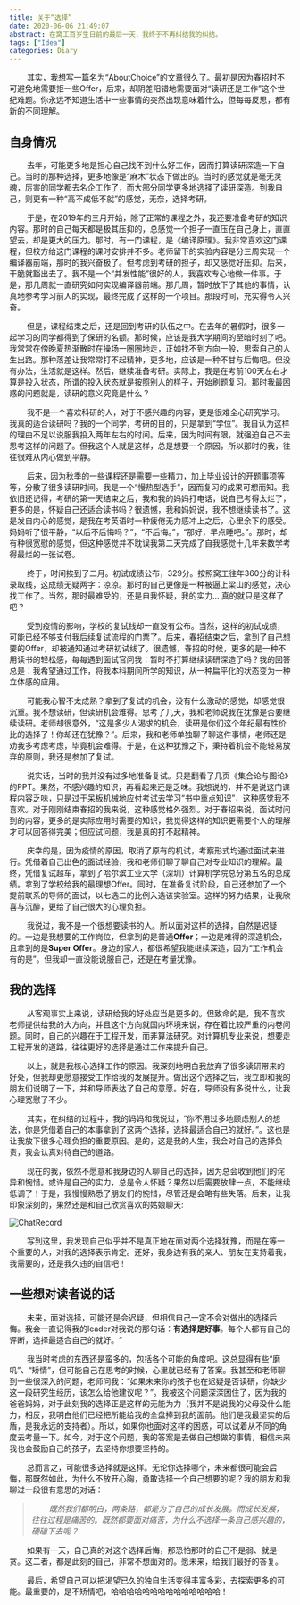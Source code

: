 ```yaml
---
title: 关于“选择”
date: 2020-06-06 21:49:07
abstract: 在窝工百岁生日前的最后一天，我终于不再纠结我的纠结。
tags: ["Idea"]
categories: Diary
---
```


&#160; &#160; &#160; &#160; 其实，我想写一篇名为“AboutChoice”的文章很久了。最初是因为春招时不可避免地需要拒一些Offer，后来，却阴差阳错地需要面对“读研还是工作”这个世纪难题。你永远不知道生活中一些事情的突然出现意味着什么，但每每反思，都有新的不同理解。

## 自身情况

&#160; &#160; &#160; &#160; 去年，可能更多地是担心自己找不到什么好工作，因而打算读研深造一下自己。当时的那种选择，更多地像是“麻木”状态下做出的。当时的感觉就是毫无灵魂，厉害的同学都去名企工作了，而大部分同学更多地选择了读研深造。到我自己，则更有一种“高不成低不就”的感觉，无奈，选择考研。

&#160; &#160; &#160; &#160; 于是，在2019年的三月开始，除了正常的课程之外，我还要准备考研的知识内容。那时的自己每天都是极其压抑的，总感觉一个担子一直压在自己身上，直直望去，却是更大的压力。那时，有一门课程，是《编译原理》。我非常喜欢这门课程，但校方给这门课程的课时安排并不多。老师留下的实验内容是分三周实现一个编译器前端，那时的我兴奋极了。但考虑到考研的担子，却又感觉好压抑。后来，干脆就豁出去了。我不是一个“并发性能”很好的人，我喜欢专心地做一件事。于是，那几周就一直研究如何实现编译器前端。那几周，暂时放下了其他的事情，认真地参考学习前人的实现，最终完成了这样的一个项目。那段时间，充实得令人兴奋。

&#160; &#160; &#160; &#160; 但是，课程结束之后，还是回到考研的队伍之中。在去年的暑假时，很多一起学习的同学都得到了保研的名额。那时候，应该是我大学期间的至暗时刻了吧。我常常在傍晚夏热渐散时在操场一圈圈地走，正如找不到方向一般，思索自己的人生出路。那种落差让我常常打不起精神，更多地，应该是一种不甘与后悔吧。但没有办法，生活就是这样。然后，继续准备考研。实际上，我是在考前100天左右才算是投入状态，所谓的投入状态就是按照别人的样子，开始刷题复习。那时我最困惑的问题就是，读研的意义究竟是什么？

&#160; &#160; &#160; &#160; 我不是一个喜欢科研的人，对于不感兴趣的内容，更是很难全心研究学习。我真的适合读研吗？我的一个同学，考研的目的，只是拿到“学位”。我自认为这样的理由不足以说服我投入两年左右的时间。后来，因为时间有限，就强迫自己不去思考这样的问题了。但我这个人就是这样，总是想要一个原因，所以那时的我，往往很难从内心做到平静。

&#160; &#160; &#160; &#160; 后来，因为秋季的一些课程还是需要一些精力，加上毕业设计的开题事项等等，分散了很多读研时间。我是一个“慢热型选手”，因而复习的成果可想而知。我依旧还记得，考研的第一天结束之后，我和我的妈妈打电话，说自己考得太烂了，更多的是，怀疑自己还适合读书吗？很遗憾，我和妈妈说，我不想继续读书了。这是发自内心的感觉，是我在考英语时一种疲倦无力感冲上之后，心里余下的感受。妈妈听了很平静，“以后不后悔吗？”，“不后悔。”，“那好，早点睡吧。”。那时，却有种很宽慰的感觉，但这种感觉并不耽误我第二天完成了自我感觉十几年来数学考得最烂的一张试卷。

&#160; &#160; &#160; &#160; 终于，时间挨到了二月。初试成绩公布，329分。按照窝工往年360分的计科录取线，这成绩无疑两字：凉凉。那时的自己更像是一种被逼上梁山的感觉，决心找工作了。当然，那时最难受的，还是自我怀疑，我的实力... 真的就只是这样了吧？

&#160; &#160; &#160; &#160; 受到疫情的影响，学校的复试线却一直没有公布。当然，这样的初试成绩，可能已经不够支付我后续复试流程的门票了。后来，春招结束之后，拿到了自己想要的Offer，却被通知通过考研初试线了。很遗憾，春招的时候，更多的是一种不用读书的轻松感，每每遇到面试官问我：暂时不打算继续读研深造了吗？我的回答总是：我希望通过工作，将我本科期间所学的知识，从一种扁平化的状态变为一种立体感的应用。

&#160; &#160; &#160; &#160; 可能我心智不太成熟？拿到了复试的机会，没有什么激动的感觉，却感觉很沉重。我不想读研，但读研机会难得。思考了几天，我和老师说我在犹豫是否要继续读研。老师却很意外，“这是多少人渴求的机会，读研是你们这个年纪最有性价比的选择了！你却还在犹豫？”。后来，我和老师单独聊了聊这件事情，老师还是劝我多考虑考虑，毕竟机会难得。于是，在这种犹豫之下，秉持着机会不能轻易放弃的原则，我还是参加了复试。

&#160; &#160; &#160; &#160; 说实话，当时的我并没有过多地准备复试。只是翻看了几页《集合论与图论》的PPT。果然，不感兴趣的知识，再看起来还是乏味。我想说的，并不是说这门课程内容乏味，只是过于呆板机械地应付考试去学习“书中重点知识”，这种感觉我不喜欢。对于刚刚结束春招的我来说，这种感觉格外强烈。对于春招来说，面试时问到的内容，更多的是实际应用时需要的知识，我觉得这样的知识更需要个人的理解才可以回答得完美；但应试问题，我是真的打不起精神。

&#160; &#160; &#160; &#160; 庆幸的是，因为疫情的原因，取消了原有的机试，考察形式均通过面试来进行。凭借着自己出色的面试经验，我和老师们聊了聊自己对专业知识的理解。最终，凭借复试超车，拿到了哈尔滨工业大学（深圳）计算机学院总分第五名的总成绩。拿到了学校给我的最理想Offer。同时，在准备复试阶段，自己还参加了一个提前联系的导师的面试，以七选二的比例入选该实验室。这样的努力结果，让我欣喜与沉醉，更给了自己很大的心理负担。

&#160; &#160; &#160; &#160; 我说过，我不是一个很想要读书的人。所以面对这样的选择，自然是迟疑的。一边是我想要的工作岗位，但拿到的是普通**Offer**；一边是难得的深造机会，且拿到的是**Super Offer**。身边的家人，都很希望我能继续深造，因为“工作机会有的是”。但我却一直没能说服自己，还是在考量犹豫。

## 我的选择

&#160; &#160; &#160; &#160; 从客观事实上来说，读研给我的好处应当是更多的。但致命的是，我不喜欢老师提供给我的大方向，并且这个方向就国内环境来说，存在着比较严重的内卷问题。同时，自己的兴趣在于工程开发，而非算法研究。对计算机专业来说，想要走工程开发的道路，往往更好的选择是通过工作来提升自己。

&#160; &#160; &#160; &#160; 以上，就是我核心选择工作的原因。我深刻地明白我放弃了很多读研带来的好处，但我却更愿意接受工作给我的发展提升。做出这个选择之后，我立即和我的朋友们说明了一下，并和导师表达了自己的意愿。好在，导师没有多说什么，让我心理宽慰了不少。

&#160; &#160; &#160; &#160; 其实，在纠结的过程中，我的妈妈和我说过，“你不用过多地顾虑别人的想法，你是凭借着自己的本事拿到了这两个选择，选择最适合自己的就好。”。这也是让我放下很多心理负担的重要原因。是的，这是我的人生，我会对自己的选择负责，我会认真对待自己的道路。

&#160; &#160; &#160; &#160; 现在的我，依然不愿意和我身边的人聊自己的选择，因为总会收到他们的诧异和惋惜。或许是自己的实力，总是令人怀疑？果然以后需要放肆一点，不能继续低调了！于是，我慢慢熟悉了朋友们的惋惜，尽管还是会略有些失落。后来，让我印象深刻的，果然还是和自己欣赏喜欢的姑娘聊天:

![ChatRecord](ChatRecord.png)

&#160; &#160; &#160; &#160; 写到这里，我发现自己似乎并不是真正地在面对两个选择犹豫，而是在等一个重要的人，对我的选择表示肯定。还好，我身边有我的亲人、朋友在支持着我，我需要的，还是我久违的自信吧！

## 一些想对读者说的话

&#160; &#160; &#160; &#160; 未来，面对选择，可能还是会迟疑，但相信自己一定不会对做出的选择后悔。我会一直记得我的leader对我说的那句话：**有选择是好事**。每个人都有自己的评断，选择最适合自己的就好。“

&#160; &#160; &#160; &#160; 我当时考虑的东西还是蛮多的，包括各个可能的角度吧。这总显得有些“磨叽”、“矫情”，但可能自己在思考的时候，心里就已经有了答案。我甚至和老师聊到一些很深入的问题，老师问我：“如果未来你的孩子也在迟疑是否读研，你缺少这一段研究生经历，该怎么给他建议呢？”。我被这个问题深深困住了，因为我的爸爸妈妈，对于此刻我的选择正是这样的无能为力（我并不是说我的父母没什么能力，相反，我明白他们已经把所能给我的全盘捧到我的面前。他们是我最坚实的后盾，是我永远的支持者）。所以，如果你也面对这样的困惑，可以试着从不同的角度去考量一下。如今，对于这个问题，我的答案是去做自己想做的事情，相信未来我也会鼓励自己的孩子，去坚持你想要坚持的。

&#160; &#160; &#160; &#160; 总而言之，可能很多选择就是这样。无论你选择哪个，未来都很可能会后悔，那既然如此，为什么不放开心胸，勇敢选择一个自己想要的呢？我的朋友和我聊过一段很有意思的对话：

> &#160; &#160; &#160; &#160; _既然我们都明白，两条路，都是为了自己的成长发展。而成长发展，往往过程是痛苦的。既然都要面对痛苦，为什么不选择一条自己感兴趣的，硬磕下去呢？_

&#160; &#160; &#160; &#160; 如果有一天，自己真的对这个选择后悔，那恐怕那时的自己不是弱、就是贪。这二者，都是此刻的自己，非常不想面对的。愿未来，给我们最好的答复。

&#160; &#160; &#160; &#160; 最后，希望自己可以把渴望已久的独自生活变得丰富多彩，去探索更多的可能。最重要的，是不矫情吧，哈哈哈哈哈哈哈哈哈哈哈哈哈哈！
